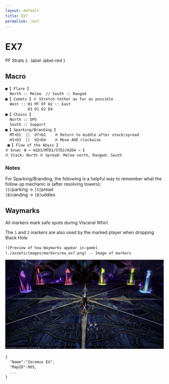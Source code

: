 ```yaml
---
layout: default
title: EX7
permalink: /ex7
---
```


# EX7
PF Strats 
{: .label .label-red }

## Macro
```
■【 Flare 】
  North :: Melee  // South :: Ranged
■【 Comets 】※ Stretch tether as far as possible
  West :: H1 MT OT H2 :: East
          D3 D1 D2 D4
■【 Chains 】
  North :: DPS
  South :: Support
■【 Sparking/Branding 】
  MT+D1  ||  OT+D2    ※ Return to middle after stack/spread
  H1+D3  ||  H2+D4    ※ Move AOE clockwise
 ■【 Flow of the Abyss 】      
※ Enum: W ← H1D3/MTD1/STD2/H2D4 → E
※ Stack: North ※ Spread: Melee north, Ranged: South
```

### Notes
For Sparking/Branding, the following is a helpful way to remember what the follow up mechanic is (after resolving towers):\
`[S]`parking -> `[S]`pread\
`[B]`randing -> `[B]`uddies

## Waymarks
All markers mark safe spots during Visceral Whirl.

The `1` and `2` markers are also used by the marked player when dropping Black Hole

`![Preview of how Waymarks appear in-game](./assets/images/markers/ew_ex7.png) -- Image of markers`

![Preview of how Waymarks appear in-game](./assets/images/markers/ph_ew_ex7.jpg)
```
{
  "Name":"Zeromus EX",
  "MapID":965,
  ...
}
```